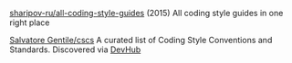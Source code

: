
[sharipov-ru/all-coding-style-guides](https://github.com/sharipov-ru/all-coding-style-guides)
(2015) All coding style guides in one right place

[Salvatore Gentile/cscs](https://github.com/SalGnt/cscs)
A curated list of Coding Style Conventions and Standards.
Discovered via [DevHub](https://devhub.io/repos/aerfaman-cscs)
